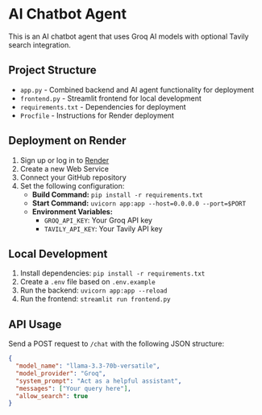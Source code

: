 # AI Chatbot Agent

This is an AI chatbot agent that uses Groq AI models with optional Tavily search integration.

## Project Structure

- `app.py` - Combined backend and AI agent functionality for deployment
- `frontend.py` - Streamlit frontend for local development
- `requirements.txt` - Dependencies for deployment
- `Procfile` - Instructions for Render deployment

## Deployment on Render

1. Sign up or log in to [Render](https://render.com/)
2. Create a new Web Service
3. Connect your GitHub repository
4. Set the following configuration:
   - **Build Command:** `pip install -r requirements.txt`
   - **Start Command:** `uvicorn app:app --host=0.0.0.0 --port=$PORT`
   - **Environment Variables:**
     - `GROQ_API_KEY`: Your Groq API key
     - `TAVILY_API_KEY`: Your Tavily API key

## Local Development

1. Install dependencies: `pip install -r requirements.txt`
2. Create a `.env` file based on `.env.example`
3. Run the backend: `uvicorn app:app --reload`
4. Run the frontend: `streamlit run frontend.py`

## API Usage

Send a POST request to `/chat` with the following JSON structure:

```json
{
  "model_name": "llama-3.3-70b-versatile",
  "model_provider": "Groq",
  "system_prompt": "Act as a helpful assistant",
  "messages": ["Your query here"],
  "allow_search": true
}
```
